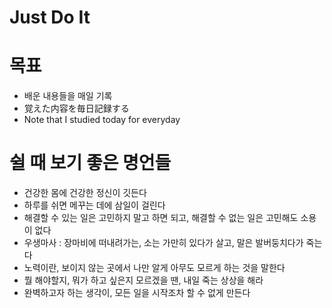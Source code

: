 # Just Do It 

# 목표

- 배운 내용들을 매일 기록
- 覚えた内容を毎日記録する
- Note that I studied today for everyday

# 쉴 때 보기 좋은 명언들

- 건강한 몸에 건강한 정신이 깃든다
- 하루를 쉬면 메꾸는 데에 삼일이 걸린다
- 해결할 수 있는 일은 고민하지 말고 하면 되고, 해결할 수 없는 일은 고민해도 소용이 없다
- 우생마사 : 장마비에 떠내려가는, 소는 가만히 있다가 살고, 말은 발버둥치다가 죽는다
- 노력이란, 보이지 않는 곳에서 나만 알게 아무도 모르게 하는 것을 말한다
- 뭘 해야할지, 뭐가 하고 싶은지 모르겠을 땐, 내일 죽는 상상을 해라
- 완벽하고자 하는 생각이, 모든 일을 시작조차 할 수 없게 만든다
